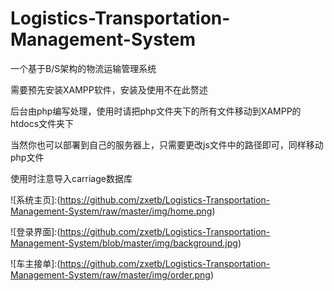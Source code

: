 # Logistics-Transportation-Management-System
一个基于B/S架构的物流运输管理系统

需要预先安装XAMPP软件，安装及使用不在此赘述

后台由php编写处理，使用时请把php文件夹下的所有文件移动到XAMPP的htdocs文件夹下

当然你也可以部署到自己的服务器上，只需要更改js文件中的路径即可，同样移动php文件

使用时注意导入carriage数据库



![系统主页]:(https://github.com/zxetb/Logistics-Transportation-Management-System/raw/master/img/home.png)



![登录界面]:(https://github.com/zxetb/Logistics-Transportation-Management-System/blob/master/img/background.jpg)



![车主接单]:(https://github.com/zxetb/Logistics-Transportation-Management-System/raw/master/img/order.png)
